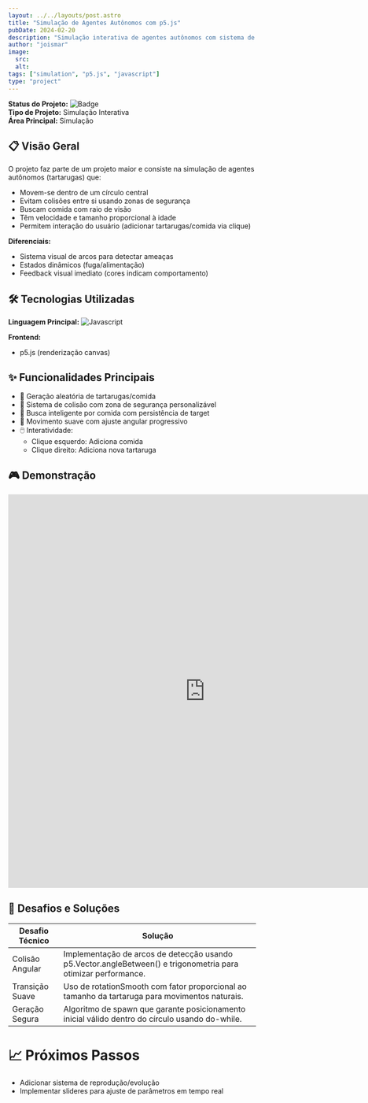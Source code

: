 ```yaml
---
layout: ../../layouts/post.astro
title: "Simulação de Agentes Autônomos com p5.js"
pubDate: 2024-02-20
description: "Simulação interativa de agentes autônomos com sistema de colisão e busca por comida."
author: "joismar"
image:
  src: 
  alt: 
tags: ["simulation", "p5.js", "javascript"]
type: "project"
---
```

**Status do Projeto:** ![Badge](https://img.shields.io/badge/Status-Em%20Desenvolvimento-yellow)  
**Tipo de Projeto:** Simulação Interativa  
**Área Principal:** Simulação

## 📋 Visão Geral
O projeto faz parte de um projeto maior e consiste na simulação de agentes autônomos (tartarugas) que:
- Movem-se dentro de um círculo central
- Evitam colisões entre si usando zonas de segurança
- Buscam comida com raio de visão
- Têm velocidade e tamanho proporcional à idade
- Permitem interação do usuário (adicionar tartarugas/comida via clique)

**Diferenciais:**  
- Sistema visual de arcos para detectar ameaças
- Estados dinâmicos (fuga/alimentação)
- Feedback visual imediato (cores indicam comportamento)

## 🛠️ Tecnologias Utilizadas
**Linguagem Principal:** ![Javascript](https://img.shields.io/badge/-Javascript-yellow?logo=javascript&logoColor=black&style=flat)

**Frontend:**  
- p5.js (renderização canvas)

## ✨ Funcionalidades Principais
- 🐢 Geração aleatória de tartarugas/comida  
- 🚧 Sistema de colisão com zona de segurança personalizável  
- 🎯 Busca inteligente por comida com persistência de target  
- 🔄 Movimento suave com ajuste angular progressivo  
- 🖱️ Interatividade:  
  - Clique esquerdo: Adiciona comida  
  - Clique direito: Adiciona nova tartaruga  

## 🎮 Demonstração
<iframe style="border: 0px; width: 800px; height: 800px;" src="https://preview.p5js.org/cloudwilker/embed/t9yJ82TWx"></iframe>

## 🚀 Desafios e Soluções

| Desafio Técnico | Solução |
|-----------------|---------|
| Colisão Angular | Implementação de arcos de detecção usando p5.Vector.angleBetween() e trigonometria para otimizar performance. |
| Transição Suave | Uso de rotationSmooth com fator proporcional ao tamanho da tartaruga para movimentos naturais. |
| Geração Segura | Algoritmo de spawn que garante posicionamento inicial válido dentro do círculo usando do-while. |

# 📈 Próximos Passos
- Adicionar sistema de reprodução/evolução
- Implementar slideres para ajuste de parâmetros em tempo real